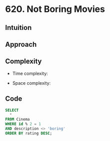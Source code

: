 # 620. Not Boring Movies

## Intuition

## Approach
<!-- Describe your approach to solving the problem. -->

## Complexity

- Time complexity:
<!-- Add your time complexity here, e.g. $$O(n)$$ -->

- Space complexity:
<!-- Add your space complexity here, e.g. $$O(n)$$ -->

## Code

```sql
SELECT
  *
FROM Cinema
WHERE id % 2 = 1
AND description <> 'boring'
ORDER BY rating DESC;
```
